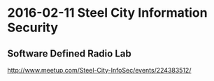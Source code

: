 # 2016-02-11 Steel City Information Security  
## Software Defined Radio Lab

http://www.meetup.com/Steel-City-InfoSec/events/224383512/  
